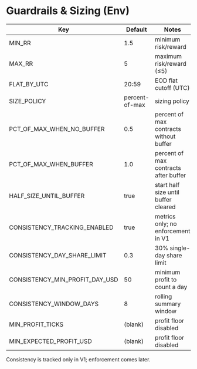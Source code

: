 # Guardrails & Sizing (Env)

| Key | Default | Notes |
| --- | --- | --- |
| MIN_RR | 1.5 | minimum risk/reward |
| MAX_RR | 5 | maximum risk/reward (≤5) |
| FLAT_BY_UTC | 20:59 | EOD flat cutoff (UTC) |
| SIZE_POLICY | percent-of-max | sizing policy |
| PCT_OF_MAX_WHEN_NO_BUFFER | 0.5 | percent of max contracts without buffer |
| PCT_OF_MAX_WHEN_BUFFER | 1.0 | percent of max contracts after buffer |
| HALF_SIZE_UNTIL_BUFFER | true | start half size until buffer cleared |
| CONSISTENCY_TRACKING_ENABLED | true | metrics only; no enforcement in V1 |
| CONSISTENCY_DAY_SHARE_LIMIT | 0.3 | 30% single-day share limit |
| CONSISTENCY_MIN_PROFIT_DAY_USD | 50 | minimum profit to count a day |
| CONSISTENCY_WINDOW_DAYS | 8 | rolling summary window |
| MIN_PROFIT_TICKS | (blank) | profit floor disabled |
| MIN_EXPECTED_PROFIT_USD | (blank) | profit floor disabled |

Consistency is tracked only in V1; enforcement comes later.
